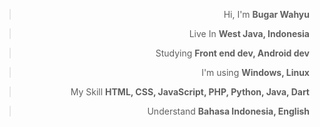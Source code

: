 <div align=right>
  
> Hi, I'm **Bugar Wahyu**

> Live In **West Java, Indonesia**

> Studying **Front end dev, Android dev**

> I'm using **Windows, Linux**

> My Skill **HTML, CSS, JavaScript, PHP, Python, Java, Dart**

> Understand **Bahasa Indonesia, English**

</div>
  




<!---
- 👋 Hi, I’m @wxyydesu
- 👀 I’m interested in ...
- 🌱 I’m currently learning ...
- 💞️ I’m looking to collaborate on ...
- 📫 How to reach me ...
- 😄 Pronouns: binary
- ⚡ Fun fact: ...

wxyydesu/wxyydesu is a ✨ special ✨ repository because its `README.md` (this file) appears on your GitHub profile.
You can click the Preview link to take a look at your changes.
--->

